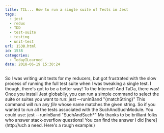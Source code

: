 ```yaml
---
title: TIL... How to run a single suite of Tests in Jest
tags:
  - jest
  - redux
  - TDD
  - test-suite
  - testing
  - unit-test
url: 1538.html
id: 1538
categories:
  - TodayILearned
date: 2018-06-19 15:30:24
---
```


So I was writing unit tests for my reducers, but got frustrated with the slow process of running the full test suite when I was tweaking a single test. I though, there's got to be a better way! To the Internet! And TaDa, there was! Once you install Jest globablly, you can run a simple command to select the suite or suites you want to run: jest --runInBand "{matchString}" This command will run any _file_ whose name matches the given string. So if you wanted to run all the tests associated with the SuchAndSuchModule. You could use: jest --runInBand "SuchAndSuch*" My thanks to be brilliant folks who answer stack-overflow questions! You can find the answer I did [here](http://uch a need. Here's a rough example:)